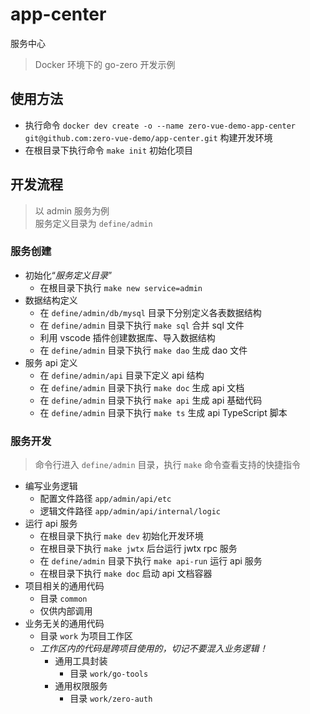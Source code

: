 # app-center

服务中心

> Docker 环境下的 go-zero 开发示例

## 使用方法

- 执行命令 `docker dev create -o --name zero-vue-demo-app-center git@github.com:zero-vue-demo/app-center.git` 构建开发环境
- 在根目录下执行命令 `make init` 初始化项目

## 开发流程

> 以 admin 服务为例\
服务定义目录为 `define/admin`

### 服务创建

- 初始化“*服务定义目录*”
    - 在根目录下执行 `make new service=admin`
- 数据结构定义
  - 在 `define/admin/db/mysql` 目录下分别定义各表数据结构
  - 在 `define/admin` 目录下执行 `make sql` 合并 sql 文件
  - 利用 vscode 插件创建数据库、导入数据结构
  - 在 `define/admin` 目录下执行 `make dao` 生成 dao 文件
- 服务 api 定义
  - 在 `define/admin/api` 目录下定义 api 结构
  - 在 `define/admin` 目录下执行 `make doc` 生成 api 文档
  - 在 `define/admin` 目录下执行 `make api` 生成 api 基础代码
  - 在 `define/admin` 目录下执行 `make ts` 生成 api TypeScript 脚本

### 服务开发

> 命令行进入 `define/admin` 目录，执行 `make` 命令查看支持的快捷指令

- 编写业务逻辑
  - 配置文件路径 `app/admin/api/etc`
  - 逻辑文件路径 `app/admin/api/internal/logic`
- 运行 api 服务
  - 在根目录下执行 `make dev` 初始化开发环境
  - 在根目录下执行 `make jwtx` 后台运行 jwtx rpc 服务
  - 在 `define/admin` 目录下执行 `make api-run` 运行 api 服务
  - 在根目录下执行 `make doc` 启动 api 文档容器
- 项目相关的通用代码
  - 目录 `common`
  - 仅供内部调用
- 业务无关的通用代码
  - 目录 `work` 为项目工作区
  - *工作区内的代码是跨项目使用的，切记不要混入业务逻辑！*
    - 通用工具封装
      - 目录 `work/go-tools`
    - 通用权限服务
      - 目录 `work/zero-auth`

